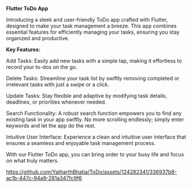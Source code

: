 **Flutter ToDo App**

Introducing a sleek and user-friendly ToDo app crafted with Flutter, designed to make your task management a breeze. This app combines essential features for efficiently managing your tasks, ensuring you stay organized and productive.

**Key Features:**

Add Tasks: Easily add new tasks with a simple tap, making it effortless to record your to-dos on the go.

Delete Tasks: Streamline your task list by swiftly removing completed or irrelevant tasks with just a swipe or a click.

Update Tasks: Stay flexible and adaptive by modifying task details, deadlines, or priorities whenever needed.

Search Functionality: A robust search function empowers you to find any existing task in your app swiftly. No more scrolling endlessly; simply enter keywords and let the app do the rest.

Intuitive User Interface: Experience a clean and intuitive user interface that ensures a seamless and enjoyable task management process.

With our Flutter ToDo app, you can bring order to your busy life and focus on what truly matters.


https://github.com/YatharthBhatia/ToDo/assets/124282341/336937b8-ac1b-447c-94a9-281a347fc9f6

